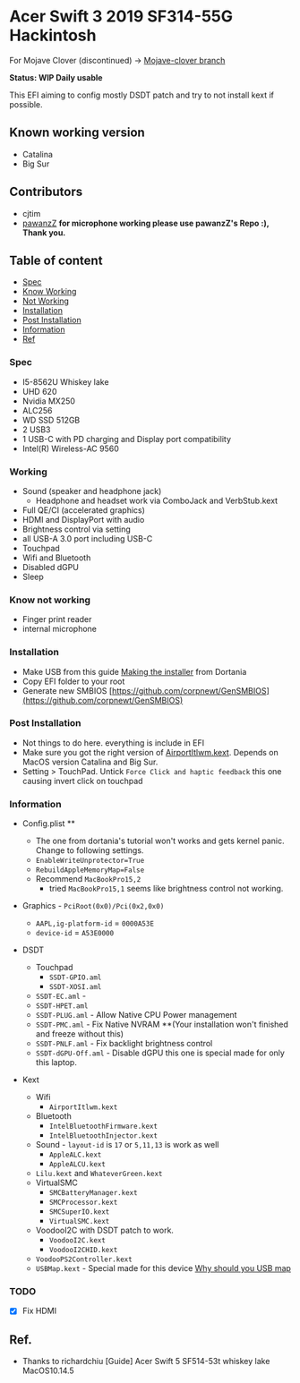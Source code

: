 
  
#  Acer Swift 3 2019 SF314-55G Hackintosh

For Mojave Clover (discontinued) -> [Mojave-clover branch](https://github.com/cjtim/SF314-55G-hackintosh/tree/mojave-clover)

**Status: WIP Daily usable**

This EFI aiming to config mostly DSDT patch and try to not install kext if possible.


## Known working version
* Catalina
* Big Sur

## Contributors
 - cjtim
 - [pawanzZ](https://github.com/pawanzZ/SF314-55G-hackintosh) **for microphone working please use pawanzZ's Repo :), Thank you.**

## Table of content
- [Spec](#spec)
- [Know Working](#working)
- [Not Working](#notwork)
- [Installation](#install)
- [Post Installation](#postinstall)
- [Information](#Information)
- [Ref]()

### Spec <a name="spec"></a>
- I5-8562U Whiskey lake
- UHD 620
- Nvidia MX250
- ALC256
- WD SSD 512GB
- 2 USB3
- 1 USB-C with PD charging and Display port compatibility
- Intel(R) Wireless-AC 9560

### Working <a name="working"></a>
- Sound (speaker and headphone jack)
  - Headphone and headset work via ComboJack and VerbStub.kext
- Full QE/CI (accelerated graphics)
- HDMI and DisplayPort with audio
- Brightness control via setting
- all USB-A 3.0 port including USB-C
- Touchpad
- Wifi and Bluetooth
- Disabled dGPU
- Sleep

### Know not working <a name="notwork"></a>
- Finger print reader
- internal microphone

### Installation <a name="install"></a>
- Make USB from this guide [Making the installer](https://dortania.github.io/OpenCore-Install-Guide/installer-guide/mac-install.html#downloading-macos-modern-os) from Dortania
- Copy EFI folder to your root
- Generate new SMBIOS [https://github.com/corpnewt/GenSMBIOS](https://github.com/corpnewt/GenSMBIOS)

	
### Post Installation <a name="postinstall"></a>
- Not things to do here. everything is include in EFI
- Make sure you got the right version of  [AirportItlwm.kext](https://github.com/OpenIntelWireless/itlwm/releases). Depends on MacOS version Catalina and Big Sur.
- Setting > TouchPad. Untick `Force Click and haptic feedback` this one causing invert click on touchpad


### Information  <a name="Information"></a>
- Config.plist ** 
	- The one from dortania's tutorial won't works and gets kernel panic. Change to following settings.
	- `EnableWriteUnprotector=True`
	- `RebuildAppleMemoryMap=False`
	- Recommend `MacBookPro15,2` 
		- tried `MacBookPro15,1` seems like brightness control not working.

 - Graphics - `PciRoot(0x0)/Pci(0x2,0x0)`
	 - `AAPL,ig-platform-id` = `0000A53E`
	 - `device-id` = `A53E0000`

 - DSDT
	 - Touchpad
		 - `SSDT-GPIO.aml`
		 - `SSDT-XOSI.aml`
	 - `SSDT-EC.aml` - 
	 - `SSDT-HPET.aml`
	 - `SSDT-PLUG.aml` - Allow Native CPU Power management
	 - `SSDT-PMC.aml` - Fix Native NVRAM **(Your installation won't finished and freeze without this)
	 - `SSDT-PNLF.aml` - Fix backlight brightness control
	 - `SSDT-dGPU-Off.aml`  - Disable dGPU this one is special made for only this laptop.
 - Kext
	 - Wifi
		 - `AirportItlwm.kext`
	 - Bluetooth
		 - `IntelBluetoothFirmware.kext`
		 - `IntelBluetoothInjector.kext`
	 - Sound - `layout-id` is `17` or `5,11,13` is work as well
	 	 - `AppleALC.kext`
		 - `AppleALCU.kext`	
	 - `Lilu.kext` and `WhateverGreen.kext`
	 - VirtualSMC
		 - `SMCBatteryManager.kext`
		 - `SMCProcessor.kext`
		 - `SMCSuperIO.kext`
		 - `VirtualSMC.kext`
	 - VoodooI2C with DSDT patch to work.
		 - `VoodooI2C.kext`
		 - `VoodooI2CHID.kext`
	 - `VoodooPS2Controller.kext`
	 - `USBMap.kext` - Special made for this device [Why should you USB map](https://dortania.github.io/OpenCore-Post-Install/usb/#macos-and-the-15-port-limit)

### TODO
- [x] Fix HDMI

## Ref.
- Thanks to richardchiu [Guide] Acer Swift 5 SF514-53t whiskey lake MacOS10.14.5
